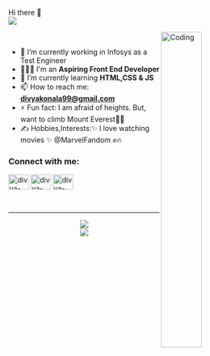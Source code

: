 Hi there 👋
<br/><img src="https://readme-typing-svg.herokuapp.com?font=Architects+Daughter&amp;color=FF7722&amp;size=30&amp;lines=Hey!+I'm+Divya+Konala!;" style="max-width: 100%;">
<br/>

<img align="right" width="40%" src="https://mir-s3-cdn-cf.behance.net/project_modules/disp/601014116770475.6068beff4640a.gif" alt="Coding" />
<br/>

- 🔭 I’m currently working in Infosys as a Test Engineer
- 👩🏼‍💻 I'm an **Aspiring Front End Developer**
- 🌱 I’m currently learning **HTML,CSS & JS**
- 📫 How to reach me: **divyakonala99@gmail.com**
- ⚡ Fun fact: I am afraid of heights. But, want to climb Mount Everest🤪🥶
- ✍️ Hobbies,Interests:✨ I love watching movies ✨ @MarvelFandom ✊🔥

<h3 align="left">Connect with me:</h3>
<p align="left">
<a href="https://www.linkedin.com/in/divya-konala/" target="-blank"><img align="center" src="https://img.icons8.com/color/48/null/linkedin-2--v1.png" alt="divya-konala" height="30" width="40" /></a>
<a href="https://www.instagram.com/curly_queen.135/" target="-blank"><img align="center" src="https://img.icons8.com/fluency/48/null/instagram-new.png" alt="divya-konala" height="30" width="40" /></a>
<a href="https://twitter.com/KonalaDivya" target="-blank"><img align="center" src="https://play-lh.googleusercontent.com/wIf3HtczQDjHzHuu7vezhqNs0zXAG85F7VmP7nhsTxO3OHegrVXlqIh_DWBYi86FTIGk" alt="divya-konala" height="30" width="40" /></a>
</p>
<br/>
<hr>
<p align="center">
   <img align="center"  src="https://github-readme-streak-stats.herokuapp.com/?user=Divya-Konala&theme=dark" /> <br \>
   <img align="center" src="https://github-readme-stats.vercel.app/api?username=Divya-Konala&show_icons=true&locale=en&theme=dark"/>
</p>
